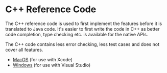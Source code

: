 # C++ Reference Code

The C++ reference code is used to first implement the features before it is translated to Java code. It's easier to first write the code in C++ as better code completion, type checking etc. is available for the native APIs.

The C++ code contains less error checking, less test cases and does not cover all features. 

- [MacOS](macos) (for use with Xcode)
- [Windows](windows) (for use with Visual Studio)
